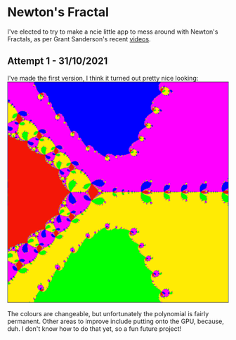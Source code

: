 # Newton's Fractal

I've elected to try to make a ncie little app to mess around with Newton's Fractals, as per Grant Sanderson's recent [videos](https://www.youtube.com/watch?v=-RdOwhmqP5s&ab_channel=3Blue1Brown).

## Attempt 1 - 31/10/2021

I've made the first version, I think it turned out pretty nice looking:
![Version 1](Version1.png)

The colours are changeable, but unfortunately the polynomial is fairly permanent. Other areas to improve include putting onto the GPU, because, duh. I don't know how to do that yet, so a fun future project!